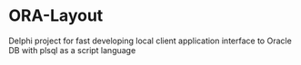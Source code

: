 # ORA-Layout
Delphi project for fast developing local client application interface to Oracle DB with plsql as a script language
